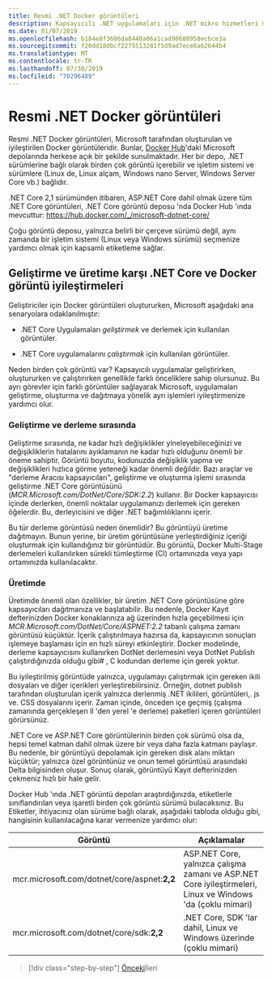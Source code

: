 ```yaml
---
title: Resmi .NET Docker görüntüleri
description: Kapsayıcılı .NET uygulamaları için .NET mikro hizmetleri mimarisi | Resmi .NET Docker görüntüleri
ms.date: 01/07/2019
ms.openlocfilehash: b184e8f3606da8448a06a1cad90688958ecbce3a
ms.sourcegitcommit: f20dd18dbcf2275513281f5d9ad7ece6a62644b4
ms.translationtype: MT
ms.contentlocale: tr-TR
ms.lasthandoff: 07/30/2019
ms.locfileid: "70296489"
---
```

# <a name="official-net-docker-images"></a>Resmi .NET Docker görüntüleri

Resmi .NET Docker görüntüleri, Microsoft tarafından oluşturulan ve iyileştirilen Docker görüntüleridir. Bunlar, [Docker Hub](https://hub.docker.com/u/microsoft/)'daki Microsoft depolarında herkese açık bir şekilde sunulmaktadır. Her bir depo, .NET sürümlerine bağlı olarak birden çok görüntü içerebilir ve işletim sistemi ve sürümlere (Linux de, Linux alçam, Windows nano Server, Windows Server Core vb.) bağlıdır.

.NET Core 2,1 sürümünden itibaren, ASP.NET Core dahil olmak üzere tüm .NET Core görüntüleri, .NET Core görüntü deposu 'nda Docker Hub 'ında mevcuttur: https://hub.docker.com/_/microsoft-dotnet-core/

Çoğu görüntü deposu, yalnızca belirli bir çerçeve sürümü değil, aynı zamanda bir işletim sistemi (Linux veya Windows sürümü) seçmenize yardımcı olmak için kapsamlı etiketleme sağlar.

## <a name="net-core-and-docker-image-optimizations-for-development-versus-production"></a>Geliştirme ve üretime karşı .NET Core ve Docker görüntü iyileştirmeleri

Geliştiriciler için Docker görüntüleri oluştururken, Microsoft aşağıdaki ana senaryolara odaklanılmıştır:

- .NET Core Uygulamaları *geliştirmek* ve derlemek için kullanılan görüntüler.

- .NET Core uygulamalarını *çalıştırmak* için kullanılan görüntüler.

Neden birden çok görüntü var? Kapsayıcılı uygulamalar geliştirirken, oluştururken ve çalıştırırken genellikle farklı önceliklere sahip olursunuz. Bu ayrı görevler için farklı görüntüler sağlayarak Microsoft, uygulamaları geliştirme, oluşturma ve dağıtmaya yönelik ayrı işlemleri iyileştirmenize yardımcı olur.

### <a name="during-development-and-build"></a>Geliştirme ve derleme sırasında

Geliştirme sırasında, ne kadar hızlı değişiklikler yineleyebileceğinizi ve değişikliklerin hatalarını ayıklamanın ne kadar hızlı olduğunu önemli bir öneme sahiptir. Görüntü boyutu, kodunuzda değişiklik yapma ve değişiklikleri hızlıca görme yeteneği kadar önemli değildir. Bazı araçlar ve "derleme Aracısı kapsayıcıları", geliştirme ve oluşturma işlemi sırasında geliştirme .NET Core görüntüsünü (*MCR.Microsoft.com/DotNet/Core/SDK:2.2*) kullanır. Bir Docker kapsayıcısı içinde derlerken, önemli noktalar uygulamanızı derlemek için gereken öğelerdir. Bu, derleyicisini ve diğer .NET bağımlılıklarını içerir.

Bu tür derleme görüntüsü neden önemlidir? Bu görüntüyü üretime dağıtmayın. Bunun yerine, bir üretim görüntüsüne yerleştirdiğiniz içeriği oluşturmak için kullandığınız bir görüntüdür. Bu görüntü, Docker Multi-Stage derlemeleri kullanılırken sürekli tümleştirme (CI) ortamınızda veya yapı ortamınızda kullanılacaktır.

### <a name="in-production"></a>Üretimde

Üretimde önemli olan özellikler, bir üretim .NET Core görüntüsüne göre kapsayıcıları dağıtmanıza ve başlatabilir. Bu nedenle, Docker Kayıt defterinizden Docker konaklarınıza ağ üzerinden hızla geçebilmesi için *MCR.Microsoft.com/DotNet/Core/ASPNET:2.2* tabanlı çalışma zamanı görüntüsü küçüktür. İçerik çalıştırılmaya hazırsa da, kapsayıcının sonuçları işlemeye başlaması için en hızlı süreyi etkinleştirir. Docker modelinde, derleme kapsayıcısını kullanırken DotNet derlemesini veya DotNet Publish çalıştırdığınızda olduğu gibi\# , C kodundan derleme için gerek yoktur.

Bu iyileştirilmiş görüntüde yalnızca, uygulamayı çalıştırmak için gereken ikili dosyaları ve diğer içerikleri yerleştirebilirsiniz. Örneğin, dotnet publish tarafından oluşturulan içerik yalnızca derlenmiş .NET ikilileri, görüntüleri,. js ve. CSS dosyalarını içerir. Zaman içinde, önceden içe geçmiş (çalışma zamanında gerçekleşen Il 'den yerel 'e derleme) paketleri içeren görüntüleri görürsünüz.

.NET Core ve ASP.NET Core görüntülerinin birden çok sürümü olsa da, hepsi temel katman dahil olmak üzere bir veya daha fazla katmanı paylaşır. Bu nedenle, bir görüntüyü depolamak için gereken disk alanı miktarı küçüktür; yalnızca özel görüntünüz ve onun temel görüntüsü arasındaki Delta bilgisinden oluşur. Sonuç olarak, görüntüyü Kayıt defterinizden çekmeniz hızlı bir hale gelir.

Docker Hub 'ında .NET görüntü depoları araştırdığınızda, etiketlerle sınıflandırılan veya işaretli birden çok görüntü sürümü bulacaksınız. Bu Etiketler, ihtiyacınız olan sürüme bağlı olarak, aşağıdaki tabloda olduğu gibi, hangisinin kullanılacağına karar vermenize yardımcı olur:

| Görüntü                                       | Açıklamalar                                                                                          |
| ------------------------------------------- | ------------------------------------------------------------------------------------------------- |
| mcr.microsoft.com/dotnet/core/aspnet:**2,2** | ASP.NET Core, yalnızca çalışma zamanı ve ASP.NET Core iyileştirmeleri, Linux ve Windows 'da (çoklu mimari) |
| mcr.microsoft.com/dotnet/core/sdk:**2,2**    | .NET Core, SDK 'lar dahil, Linux ve Windows üzerinde (çoklu mimari)                                  |

> [!div class="step-by-step"]
> [Önceki](net-container-os-targets.md)İleri
> [](../architect-microservice-container-applications/index.md)
